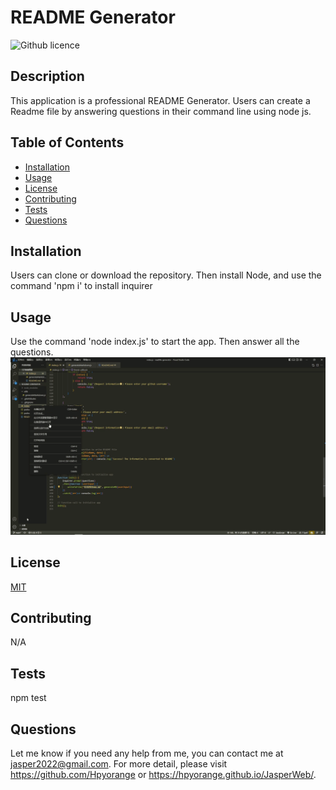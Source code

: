 # README Generator
  ![Github licence](http://img.shields.io/badge/license-MIT-blue.svg)

  ## Description
  This application is a professional README Generator. Users can create a Readme file by answering questions in their command line using node js.

  ## Table of Contents
  * [Installation](#installation)
  * [Usage](#usage)
  * [License](#license)
  * [Contributing](#contributing)
  * [Tests](#tests)
  * [Questions](#questions)

  ## Installation 
  Users can clone or download the repository. Then install Node, and use the command 'npm i' to install inquirer

  ## Usage 
  Use the command 'node index.js' to start the app. Then answer all the questions.
  ![Demo-Gif](demo\readme-demo.gif "Demo-Gif")
  ## License 
  [MIT](https://choosealicense.com/licenses/mit/)

  ## Contributing 
  N/A

  ## Tests
  npm test

  ## Questions
  Let me know if you need any help from me, you can contact me at jasper2022@gmail.com. For more detail, please visit https://github.com/Hpyorange or https://hpyorange.github.io/JasperWeb/.
